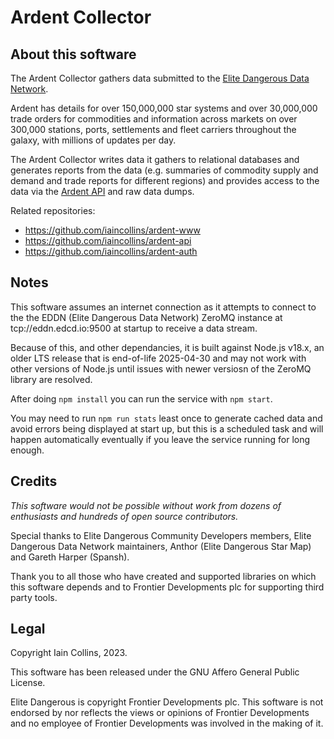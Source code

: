 # Ardent Collector

## About this software

The Ardent Collector gathers data submitted to the [Elite Dangerous Data Network](https://github.com/EDCD/EDDN).

Ardent has details for over 150,000,000 star systems and over 30,000,000 trade 
orders for commodities and information across markets on over 300,000 stations,
ports, settlements and fleet carriers throughout the galaxy, with millions of 
updates per day.

The Ardent Collector writes data it gathers to relational databases and 
generates reports from the data (e.g. summaries of commodity supply and demand 
and trade reports for different regions) and provides access to the data via 
the [Ardent API](https://github.com/iaincollins/ardent-api) and raw data dumps.

Related repositories:

* https://github.com/iaincollins/ardent-www
* https://github.com/iaincollins/ardent-api
* https://github.com/iaincollins/ardent-auth

## Notes

This software assumes an internet connection as it attempts to connect to the 
the EDDN (Elite Dangerous Data Network) ZeroMQ instance at 
tcp://eddn.edcd.io:9500 at startup to receive a data stream.

Because of this, and other dependancies, it is built against Node.js v18.x,
an older LTS release that is end-of-life 2025-04-30 and may not work with 
other versions of Node.js until issues with newer versiosn of the ZeroMQ 
library are resolved.

After doing `npm install` you can run the service with `npm start`.

You may need to run `npm run stats` least once to generate cached data and 
avoid errors being displayed at start up, but this is a scheduled task and
will happen automatically eventually if you leave the service running for 
long enough.

## Credits

_This software would not be possible without work from dozens of enthusiasts 
and hundreds of open source contributors._

Special thanks to Elite Dangerous Community Developers members, Elite 
Dangerous Data Network maintainers, Anthor (Elite Dangerous Star Map) 
and Gareth Harper (Spansh).

Thank you to all those who have created and supported libraries on which this 
software depends and to Frontier Developments plc for supporting third party 
tools.

## Legal

Copyright Iain Collins, 2023.

This software has been released under the GNU Affero General Public License.

Elite Dangerous is copyright Frontier Developments plc. This software is 
not endorsed by nor reflects the views or opinions of Frontier Developments and 
no employee of Frontier Developments was involved in the making of it.
